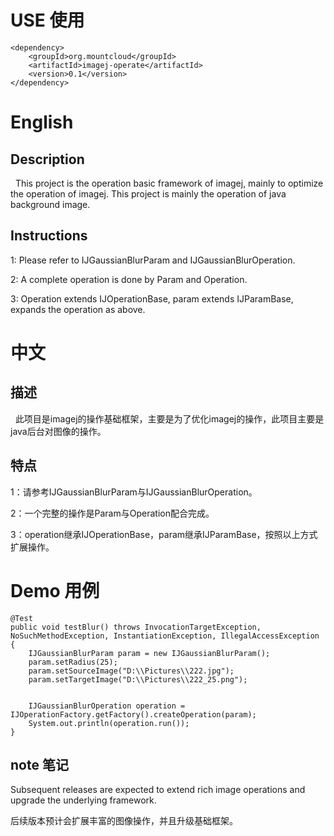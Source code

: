 # USE 使用

	<dependency>
		<groupId>org.mountcloud</groupId>
		<artifactId>imagej-operate</artifactId>
		<version>0.1</version>
	</dependency>

# English

## Description
&nbsp;&nbsp;This project is the operation basic framework of imagej, mainly to optimize the operation of imagej. This project is mainly the operation of java background image.

## Instructions
1: Please refer to IJGaussianBlurParam and IJGaussianBlurOperation.

2: A complete operation is done by Param and Operation.

3: Operation extends IJOperationBase, param extends IJParamBase, expands the operation as above.


# 中文

## 描述

&nbsp;&nbsp;此项目是imagej的操作基础框架，主要是为了优化imagej的操作，此项目主要是java后台对图像的操作。

## 特点

1：请参考IJGaussianBlurParam与IJGaussianBlurOperation。

2：一个完整的操作是Param与Operation配合完成。

3：operation继承IJOperationBase，param继承IJParamBase，按照以上方式扩展操作。


# Demo 用例


    @Test
    public void testBlur() throws InvocationTargetException, NoSuchMethodException, InstantiationException, IllegalAccessException {
        IJGaussianBlurParam param = new IJGaussianBlurParam();
        param.setRadius(25);
        param.setSourceImage("D:\\Pictures\\222.jpg");
        param.setTargetImage("D:\\Pictures\\222_25.png");


        IJGaussianBlurOperation operation = IJOperationFactory.getFactory().createOperation(param);
        System.out.println(operation.run());
    }

## note 笔记

Subsequent releases are expected to extend rich image operations and upgrade the underlying framework.

后续版本预计会扩展丰富的图像操作，并且升级基础框架。